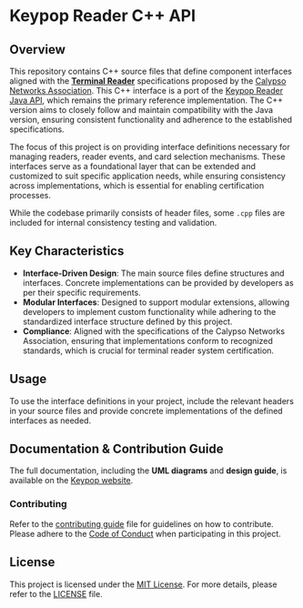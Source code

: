 # Keypop Reader C++ API
## Overview
This repository contains C++ source files that define component interfaces aligned with the 
[**Terminal Reader**](https://terminal-api.calypsonet.org/specifications/reader-layer/reader-api/)
specifications proposed by the [Calypso Networks Association](https://www.calypsonet.org/). This C++ 
interface is a port of the [Keypop Reader Java API](https://github.com/eclipse-keypop/keypop-reader-java-api), which remains 
the primary reference implementation. The C++ version aims to closely follow and maintain compatibility with the Java 
version, ensuring consistent functionality and adherence to the established specifications.

The focus of this project is on providing interface definitions necessary for managing readers, reader events, and card
selection mechanisms. These interfaces serve as a foundational layer that can be extended and customized to suit
specific application needs, while ensuring consistency across implementations, which is essential for enabling
certification processes.

While the codebase primarily consists of header files, some `.cpp` files are included for internal consistency testing
and validation.

## Key Characteristics
- **Interface-Driven Design**: The main source files define structures and interfaces. Concrete implementations can be
  provided by developers as per their specific requirements.
- **Modular Interfaces**: Designed to support modular extensions, allowing developers to implement custom functionality
  while adhering to the standardized interface structure defined by this project.
- **Compliance**: Aligned with the specifications of the Calypso Networks Association, ensuring that implementations
  conform to recognized standards, which is crucial for terminal reader system certification.

## Usage
To use the interface definitions in your project, include the relevant headers in your source files and provide concrete
implementations of the defined interfaces as needed.

## Documentation & Contribution Guide
The full documentation, including the **UML diagrams** and **design guide**, is available
on the [Keypop website](https://keypop.org/apis/reader-layer/reader-api/).

### Contributing
Refer to the [contributing guide](https://keypop.org/community/contributing/) file for guidelines on how to contribute.
Please adhere to the [Code of Conduct](CODE_OF_CONDUCT.md) when participating in this project.

## License
This project is licensed under the [MIT License](LICENSE). For more details, please refer to the [LICENSE](LICENSE)
file.